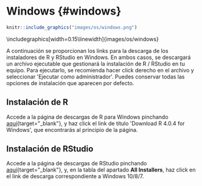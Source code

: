 # Windows {#windows}


```r
knitr::include_graphics("images/os/windows.png")
```


\includegraphics[width=0.15\linewidth]{images/os/windows} 

A continuación se proporcionan los links para la descarga de los instaladores de R y RStudio en Windows. En ambos casos, se descargará un archivo ejecutable que gestionará la instalación de R / RStudio en tu equipo. Para ejecutarlo, se recomienda hacer click derecho en el archivo y seleccionar 'Ejecutar como administrador'. Puedes conservar todas las opciones de instalación que aparecen por defecto.

## Instalación de R
Accede a la página de descargas de R para Windows pinchando [aquí](https://ftp.cixug.es/CRAN/bin/windows/base/){target="_blank"}, y haz click el link de título 'Download R 4.0.4 for Windows', que encontrarás al principio de la página.


## Instalación de RStudio
Accede a la página de descargas de RStudio pinchando [aquí](https://rstudio.com/products/rstudio/download/#download){target="_blank"},  y, en la tabla del apartado **All Installers**,  haz click en el link de descarga correspondiente a Windows 10/8/7.
